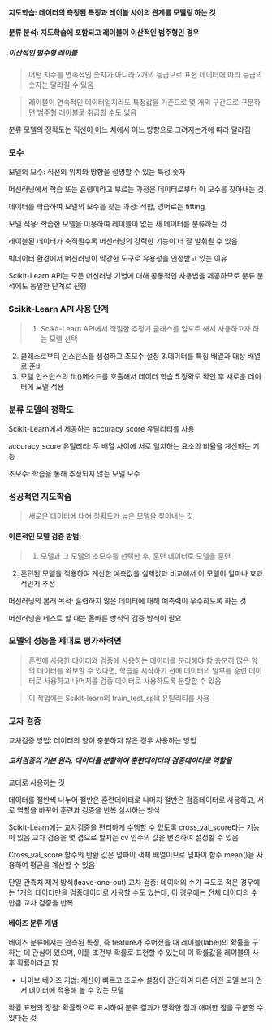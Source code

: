 #### 지도학습: 데이터의 측정된 특징과 레이블 사이의 관계를 모델링 하는 것

#### 분류 분석: 지도학습에 포함되고 레이블이 이산적인 범주형인 경우

##### 이산적인 범주형 레이블
> 어떤 지수를 연속적인 숫자가 아니라  2개의 등급으로 표현
데이터에 따라 등급의 숫자는 달라질 수 있음

> 레이블이 연속적인 데이터일지라도 특정값을 기준으로 몇 개의 구간으로 구분하면
범주형 레이블로 취급할 수도 있음

분류 모델의 정확도는 직선이 어느 치에서 어느 방향으로 그려지는가에 따라 달라짐

### 모수
모델의 모수: 직선의 위치와 방향을 설명할 수 있는 특정 숫자

머신러닝에서 학습 또는 훈련이라고 부르는 과정은 데이터로부터 이 모수를 찾아내는 것

데이터를 학습하여 모델의 모수를 찾는 과정: 적합, 영어로는 fitting

모델 적용: 학습한 모델을 이용하여 레이블이 없는 새 데이터를 분류하는 것


레이블된 데이터가 축적될수록 머신러닝의 강력한 기능이 더 잘 발휘될 수 있음

빅데이터 환경에서 머신러닝이 막강한 도구로 유용성을 인정받고 있는 이유

Scikit-Learn API는 모든 머신러닝 기법에 대해 공통적인 사용법을 제공하므로
 분류 분석에도 동일한 단계로 진행

### Scikit-Learn API 사용 단계
> 1. Scikit-Learn API에서 적절한 추정기 클래스를 임포트 해서 사용하고자 하는 모델
선택
2. 클래스로부터 인스턴스를 생성하고 초모수 설정
3.데이터를 특징 배열과 대상 배열로 준비
4. 모델 인스턴스의 fit()메소드를 호출해서 데이터 학습
5.정확도 확인 후 새로운 데이터에 모델 적용

### 분류 모델의 정확도
Scikit-Learn에서 제공하는 accuracy_score 유틸리티를 사용

accuracy_score 유틸리티: 두 배열 사이에 서로 일치하는 요소의 비율을 계산하는 기능

초모수: 학습을 통해 추정되지 않는 모델 모수

### 성공적인 지도학습
> 새로운 데이터에 대해 정확도가 높은 모델을 찾아내는 것

#### 이론적인 모델 검증 방법:
> 1. 모델과 그 모델의 초모수를 선택한 후, 훈련 데이터로 모델을 훈련
2. 훈련된 모델을 적용하여 계산한 예측값을 실제값과 비교해서 이 모델이 얼마나
 효과적인지 추정

머신러닝의 본래 목적: 훈련하지 않은 데이터에 대해 예측력이 우수하도록 하는 것

머신러닝을 테스트 할 때는 올바른 방식의 검증 방식이 필요

### 모델의 성능을 제대로 평가하려면
 > 훈련에 사용한 데이터와 검증에 사용하는 데이터를 분리해야 함
충분히 많은 양의 데이터를 확보할 수 있다면, 학습을 시작하기 전에 데이터의 일부를
훈련 데이터로 사용하고 나머지를 검증 데이터로 사용하도록 분할할 수 있음

>이 작업에는 Scikit-learn의 train_test_split 유틸리티를 사용

### 교차 검증
교차검증 방법: 데이터의 양이 충분하지 않은 경우 사용하는 방법

##### 교차검증의 기본 원리: 데이터를 분할하여 훈련데이터와 검증데이터로 역할을
 교대로 사용하는 것

데이터를 절반씩 나누어 절반은 훈련데이터로 나머지 절반은 검증데이터로 사용하고,
 서로 역할을 바꾸어 훈련과 검증을 반복 실시하는 방식

Scikit-Learn에는 교차검증을 편리하게 수행할 수 있도록  cross_val_score라는 기능이
 있음
교차 검증을 몇 겹으로 할지는 cv 인수의 값을 변경하여 설정할 수 있음

Cross_val_score 함수의 반환 값은 넘파이 객체 배열이므로 넘파이 함수 mean()을
 사용하여 평균을 계산할 수 있음

단일 관측치 제거 방식(leave-one-out) 교차 검증: 데이터의 수가 극도로 적은 경우에는
 1개의 데이터만을 검증데이터로 사용할 수도 있는데, 이 경우에는 전체 데이터의 수
  만큼 교차 검증을 반복

#### 베이즈 분류 개념
베이즈 분류에서는 관측된 특징, 즉 feature가 주어졌을 때 레이블(label)의 확률을
 구하는 데 관심이 있으며, 이를 조건부 확률로 표현할 수 있는데 이 확률값을 레이블의
  사후 확률이라고 함

* 나이브 베이즈 기법: 계산이 빠르고 초모수 설정이 간단하여 다른 어떤 모델 보다 먼저
 데이터에 적용해 볼 수 있는 모델

확률 표현의 장점: 확률적으로 표시하여 분류 결과가 명확한 점과 애매한 점을 구분할 수
있다는 것
